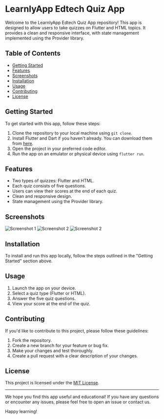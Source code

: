 # LearnlyApp Edtech Quiz App

Welcome to the LearnlyApp Edtech Quiz App repository! This app is designed to allow users to take quizzes on Flutter and HTML topics. It provides a clean and responsive interface, with state management implemented using the Provider library.

## Table of Contents

- [Getting Started](#getting-started)
- [Features](#features)
- [Screenshots](#screenshots)
- [Installation](#installation)
- [Usage](#usage)
- [Contributing](#contributing)
- [License](#license)

## Getting Started

To get started with this app, follow these steps:

1. Clone the repository to your local machine using `git clone`.
2. Install Flutter and Dart if you haven't already. You can download them from [here](https://flutter.dev/docs/get-started/install).
3. Open the project in your preferred code editor.
4. Run the app on an emulator or physical device using `flutter run`.

## Features

- Two types of quizzes: Flutter and HTML.
- Each quiz consists of five questions.
- Users can view their scores at the end of each quiz.
- Clean and responsive design.
- State management using the Provider library.

## Screenshots

![Screenshot 1](./assign0.png)
![Screenshot 2](./assign1.png)
![Screenshot 2](./assign2.png)

## Installation

To install and run this app locally, follow the steps outlined in the "Getting Started" section above.

## Usage

1. Launch the app on your device.
2. Select a quiz type (Flutter or HTML).
3. Answer the five quiz questions.
4. View your score at the end of the quiz.

## Contributing

If you'd like to contribute to this project, please follow these guidelines:

1. Fork the repository.
2. Create a new branch for your feature or bug fix.
3. Make your changes and test thoroughly.
4. Create a pull request with a clear description of your changes.

## License

This project is licensed under the [MIT License](LICENSE).

---

We hope you find this app useful and educational! If you have any questions or encounter any issues, please feel free to open an issue or contact us.

Happy learning!
